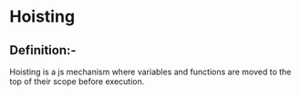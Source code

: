 # Hoisting
## Definition:-
Hoisting is a js mechanism where variables and 
functions are  moved to the top of their scope before execution.
